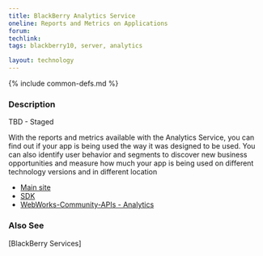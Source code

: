 ```yaml
---
title: BlackBerry Analytics Service
oneline: Reports and Metrics on Applications
forum: 
techlink: 
tags: blackberry10, server, analytics

layout: technology
---
```

{% include common-defs.md %}

### Description

TBD - Staged

With the reports and metrics available with the Analytics Service,
you can find out if your app is being used the way it was designed to be used.
You can also identify user behavior and segments to discover new business opportunities
and measure how much your app is being used on different technology versions and in different location

* [Main site](https://developer.blackberry.com/services/analytics/)  
* [SDK](http://swdownloads.blackberry.com/Downloads/contactFormPreload.do?code=DC727151E5D55DDE1E950767CF861CA5&dl=6AE121CF9CA7037FE5CF215741540B50&check1=A)
* [WebWorks-Community-APIs - Analytics](https://github.com/blackberry/WebWorks-Community-APIs/tree/master/Smartphone/Analytics)

### Also See
[BlackBerry Services]

